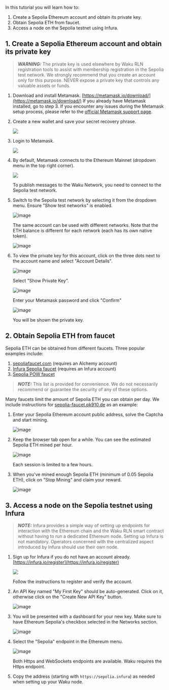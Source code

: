 In this tutorial you will learn how to:
1. Create a Sepolia Ethereum account and obtain its private key.
2. Obtain Sepolia ETH from faucet.
3. Access a node on the Sepolia testnet using Infura.

## 1. Create a Sepolia Ethereum account and obtain its private key

> _**WARNING:**_ The private key is used elsewhere by Waku RLN registration tools to assist with membership registration in the Sepolia test network.
> We strongly recommend that you create an account only for this purpose.
> NEVER expose a private key that controls any valuable assets or funds.

1. Download and install Metamask. [https://metamask.io/download/](https://metamask.io/download/)
   If you already have Metamask installed, go to step 3.
   If you encounter any issues during the Metamask setup process, please refer to the [official Metamask support page](https://support.metamask.io/hc/en-us). 
2. Create a new wallet and save your secret recovery phrase.
    
    ![](https://i.imgur.com/HEOI0kp.jpg)

3. Login to Metamask.
    
    ![](https://i.imgur.com/zFduIV8.jpg)

4. By default, Metamask connects to the Ethereum Mainnet (dropdown menu in the top right corner).
    
    ![](https://i.imgur.com/gk3TWUd.jpg)

   To publish messages to the Waku Network, you need to connect to the Sepolia test network.
5. Switch to the Sepolia test network by selecting it from the dropdown menu. Ensure "Show test networks" is enabled.

    ![image](https://github.com/waku-org/nwaku/assets/68783915/670778eb-8bf0-42a6-8dd7-1dedfabeeb37)

   The same account can be used with different networks. Note that the ETH balance is different for each network (each has its own native token).
    
    ![image](https://github.com/waku-org/nwaku/assets/68783915/0a5aa3a7-359c-4f4b-bd12-bad7c4844b34)

6. To view the private key for this account, click on the three dots next to the account name and select "Account Details".
    
    ![image](https://github.com/waku-org/nwaku/assets/68783915/83fffa23-4a3b-46f9-a492-9748bfd47cff)

   Select "Show Private Key".
    
    ![image](https://github.com/waku-org/nwaku/assets/68783915/3a513389-2df1-4e32-86da-a1794126cdac)

   Enter your Metamask password and click "Confirm"
    
    ![image](https://github.com/waku-org/nwaku/assets/68783915/ffbac631-b933-4292-a2c6-dc445bff153c)

   You will be shown the private key.

## 2. Obtain Sepolia ETH from faucet

Sepolia ETH can be obtained from different faucets.
Three popular examples include:

  1. [sepoliafaucet.com](https://sepoliafaucet.com/) (requires an Alchemy account)
  2. [Infura Sepolia faucet](https://www.infura.io/faucet/sepolia) (requires an Infura account)
  3. [Sepolia POW faucet](https://sepolia-faucet.pk910.de/)

> _**NOTE:**_ This list is provided for convenience. We do not necessarily recommend or guarantee the security of any of these options.

Many faucets limit the amount of Sepolia ETH you can obtain per day.
We include instructions for [sepolia-faucet.pk910.de](https://sepolia-faucet.pk910.de/) as an example:

1. Enter your Sepolia Ethereum account public address, solve the Captcha and start mining.
    
    ![image](https://github.com/waku-org/nwaku/assets/68783915/8bf2eece-956c-4449-ac4c-a7b9f4641c99)

2. Keep the browser tab open for a while. You can see the estimated Sepolia ETH mined per hour. 
    
    ![image](https://github.com/waku-org/nwaku/assets/68783915/fac1c6cb-b72f-47b1-a358-4ce41224a688)

   Each session is limited to a few hours. 
3. When you've mined enough Sepolia ETH (minimum of 0.05 Sepolia ETH), click on "Stop Mining" and claim your reward.
    
    ![image](https://github.com/waku-org/nwaku/assets/68783915/9ace2824-9030-4507-9b5f-50354bb99127)    
    
## 3. Access a node on the Sepolia testnet using Infura

> _**NOTE:**_ Infura provides a simple way of setting up endpoints for interaction with the Ethereum chain and the Waku RLN smart contract without having to run a dedicated Ethereum node.
> Setting up Infura is not mandatory. Operators concerned with the centralized aspect introduced by Infura should use their own node.

1. Sign up for Infura if you do not have an account already. [https://infura.io/register](https://infura.io/register)
    
    ![](https://i.imgur.com/SyLaG6s.jpg)

   Follow the instructions to register and verify the account.

2. An API Key named "My First Key" should be auto-generated. Click on it, otherwise click on the "Create New API Key" button.

    ![image](https://github.com/user-attachments/assets/40cedd01-0282-46f1-a7cd-604bb3f29cae)


3. You will be presented with a dashboard for your new key. Make sure to have Ethereum Sepolia's checkbox selected in the Networks section.

   ![image](https://github.com/user-attachments/assets/09a6b6b6-5b93-4d6a-b5e4-f7714d7293f3)


4. Select the "Sepolia" endpoint in the Ethereum menu.
    
   ![image](https://github.com/user-attachments/assets/8ed30e48-3e89-4200-b072-0b924e2aeebb)

   Both Https and WebSockets endpoints are available. Waku requires the Https endpoint.
    
5. Copy the address (starting with `https://sepolia.infura`) as needed when setting up your Waku node.
